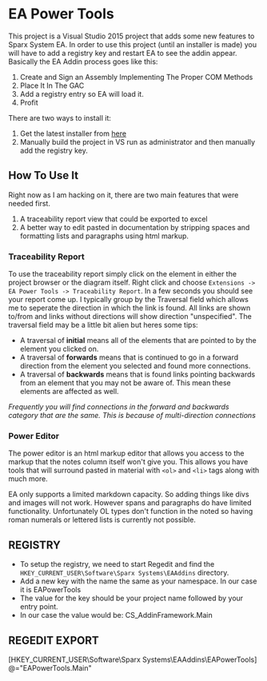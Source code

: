# EA Power Tools
This project is a Visual Studio 2015 project that adds some new features to Sparx System EA. In order to use this
project (until an installer is made) you will have to add a registry key and restart EA to see the addin appear. Basically the EA Addin process goes like this:

1. Create and Sign an Assembly Implementing The Proper COM Methods
2. Place It In The GAC
3. Add a registry entry so EA will load it.
4. Profit

There are two ways to install it:

1. Get the latest installer from [here](https://github.com/PlasmaTrout/EAPowerTools/raw/master/Output/EAPowerTools-Alpha1.exe)
2. Manually build the project in VS run as administrator and then manually add the registry key.

## How To Use It
Right now as I am hacking on it, there are two main features that were needed first.

1. A traceability report view that could be exported to excel
1. A better way to edit pasted in documentation by stripping spaces and formatting lists and paragraphs using html markup.

### Traceability Report
To use the traceability report simply click on the element in either the project browser or the diagram itself. Right click and choose
```Extensions -> EA Power Tools -> Traceability Report```. In a few seconds you should see your report come up. I typically group 
by the Traversal field which allows me to seperate the direction in which the link is found. All links are shown to/from and links without
directions will show direction "unspecified". The traversal field may be a little bit alien but heres some tips:

* A traversal of **initial** means all of the elements that are pointed to by the element you clicked on.
* A traversal of **forwards** means that is continued to go in a forward direction from the element you selected and found more connections.
* A traversal of **backwards** means that is found links pointing backwards from an element that you may not be aware of. This
mean these elements are affected as well.

_Frequently you will find connections in the forward and backwards category that are the same. This is because of multi-direction connections_

### Power Editor
The power editor is an html markup editor that allows you access to the markup that the notes column itself won't give you. This allows you
have tools that will surround pasted in material with ```<ol>``` and ```<li>``` tags along with much more.

EA only supports a limited markdown capacity. So adding things like divs and images will not work. However spans and paragraphs do have limited functionality.
Unfortunately OL types don't function in the noted so having roman numerals or lettered lists is currently not possible.

## REGISTRY
- To setup the registry, we need to start Regedit and find the ```HKEY_CURRENT_USER\Software\Sparx Systems\EAAddins``` directory.
- Add a new key with the name the same as your namespace. In our case it is EAPowerTools 
- The value for the key should be your project name followed by your entry point. 
- In our case the value would be: CS_AddinFramework.Main

## REGEDIT EXPORT
 [HKEY_CURRENT_USER\Software\Sparx Systems\EAAddins\EAPowerTools]
 @="EAPowerTools.Main"
